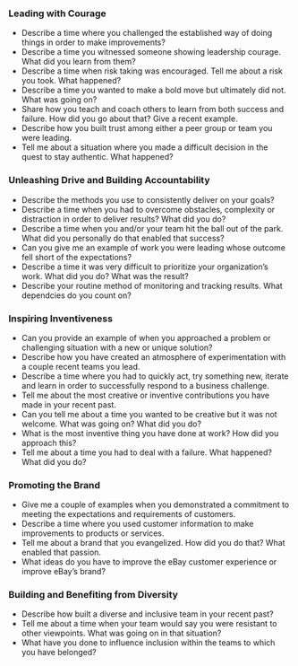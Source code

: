 ### Leading with Courage
-	Describe a time where you challenged the established way of doing things in order to make improvements?  
-	Describe a time you witnessed someone showing leadership courage.  What did you learn from them?
-	Describe a time when risk taking was encouraged.  Tell me about a risk you took.  What happened?
-	Describe a time you wanted to make a bold move but ultimately did not.  What was going on?  
-	Share how you teach and coach others to learn from both success and failure.  How did you go about that?  Give a recent example.
-	Describe how you built trust among either a peer group or team you were leading.
-	Tell me about a situation where you made a difficult decision in the quest to stay authentic.  What happened?

### Unleashing Drive and Building Accountability
-	Describe the methods you use to consistently deliver on your goals?  
-	Describe a time when you had to overcome obstacles, complexity or distraction in order to deliver results?  What did you do?
-	Describe a time when you and/or your team hit the ball out of the park.  What did you personally do that enabled that success?
-	Can you give me an example of work you were leading whose outcome fell short of the expectations?  
-	Describe a time it was very difficult to prioritize your organization’s work.  What did you do?  What was the result?
-	Describe your routine method of monitoring and tracking results. What dependcies do you count on?

### Inspiring Inventiveness
-	Can you provide an example of when you approached a problem or challenging situation with a new or unique solution?  
-	Describe how you have created an atmosphere of experimentation with a couple recent teams you lead.
-	Describe a time where you had to quickly act, try something new, iterate and learn in order to successfully respond to a business challenge.
-	Tell me about the most creative or inventive contributions you have made in your recent past.
-	Can you tell me about a time you wanted to be creative but it was not welcome.  What was going on?  What did you do?
-	What is the most inventive thing you have done at work?  How did you approach this?
-	Tell me about a time you had to deal with a failure. What happened? What did you do?

### Promoting the Brand 
-	Give me a couple of examples when you demonstrated a commitment to meeting the expectations and requirements of customers.
-	Describe a time where you used customer information to make improvements to products or services.
-	Tell me about a brand that you evangelized. How did you do that? What enabled that passion.
-	What ideas do you have to improve the eBay customer experience or improve eBay’s brand?

### Building and Benefiting from Diversity 
-	Describe how built a diverse and inclusive team in your recent past?  
-	Tell me about a time when your team would say you were resistant to other viewpoints.  What was going on in that situation?
-	What have you done to influence inclusion within the teams to which you have belonged?

